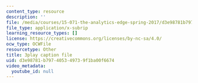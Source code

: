 ```yaml
---
content_type: resource
description: ''
file: /media/courses/15-071-the-analytics-edge-spring-2017/d3e98781b797405349739f1ba00f6674_R8SQafbqR1w.srt
file_type: application/x-subrip
learning_resource_types: []
license: https://creativecommons.org/licenses/by-nc-sa/4.0/
ocw_type: OCWFile
resourcetype: Other
title: 3play caption file
uid: d3e98781-b797-4053-4973-9f1ba00f6674
video_metadata:
  youtube_id: null
---
```

